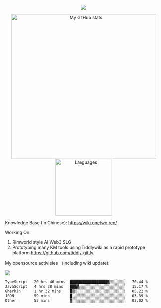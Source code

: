 <a href="https://github.com/linonetwo">
    <p align="center">
        <img src="https://github-profile-trophy.vercel.app/?username=linonetwo&column=7&theme=onedark"/>
    </p>
</a>
<a align="center" href="https://github.com/linonetwo">
  <p align="center">
    <img src="https://github-readme-stats.vercel.app/api?username=linonetwo&show_icons=true&count_private=true" alt="My GitHub stats" width="465"/>
    <img src="https://github-readme-stats.vercel.app/api/top-langs/?username=linonetwo&layout=compact&langs_count=10" alt="Languages" height="183">
  </p>
</a>

Knowledge Base (In Chinese): https://wiki.onetwo.ren/

Working On: 

1. Rimworld style AI Web3 SLG
1. Prototyping many KM tools using Tiddlywiki as a rapid prototype platform https://github.com/tiddly-gittly

My opensource activieies （including wiki update):

![](https://visitor-badge.glitch.me/badge?page_id=linonetwo.linonetwo)

<!--START_SECTION:waka-->

```txt
TypeScript   20 hrs 46 mins  █████████████████▓░░░░░░░   70.44 %
JavaScript   4 hrs 28 mins   ███▓░░░░░░░░░░░░░░░░░░░░░   15.17 %
Gherkin      1 hr 32 mins    █▒░░░░░░░░░░░░░░░░░░░░░░░   05.22 %
JSON         59 mins         █░░░░░░░░░░░░░░░░░░░░░░░░   03.39 %
Other        53 mins         ▓░░░░░░░░░░░░░░░░░░░░░░░░   03.02 %
```

<!--END_SECTION:waka-->
